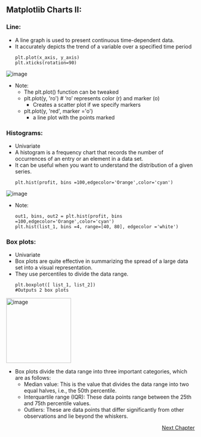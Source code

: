 ## Matplotlib Charts II:

### Line:
- A line graph is used to present continuous time-dependent data. 
- It accurately depicts the trend of a variable over a specified time period
  ```
  plt.plot(x_axis, y_axis)
  plt.xticks(rotation=90)
  ```
![image](https://user-images.githubusercontent.com/10133554/188866403-ead2713b-a64c-4e9d-bb79-47b828027338.png)

- Note:
  - The plt.plot() function can be tweaked
  - plt.plot(y, 'ro') # ‘ro’ represents color (r) and marker (o)
    - Creates a scatter plot if we specify markers 
  - plt.plot(y, 'red', marker ='o')
    - a line plot with the points marked

### Histograms:
- Univariate 
- A histogram is a frequency chart that records the number of occurrences of an entry or an element in a data set. 
- It can be useful when you want to understand the distribution of a given series.
	```
	plt.hist(profit, bins =100,edgecolor='Orange',color='cyan')
	```
![image](https://user-images.githubusercontent.com/10133554/188866479-fd802558-b1fe-4a3f-94a4-f055c1d5cbd1.png)

- Note:
	```
	out1, bins, out2 = plt.hist(profit, bins =100,edgecolor='Orange',color='cyan')
	plt.hist(list_1, bins =4, range=[40, 80], edgecolor ='white')
	```
		
### Box plots:
- Univariate 
- Box plots are quite effective in summarizing the spread of a large data set into a visual representation. 
- They use percentiles to divide the data range. 
	```
	plt.boxplot([ list_1, list_2])
	#Outputs 2 box plots
	```
<img width="173" alt="image" src="https://user-images.githubusercontent.com/10133554/188867073-59aae5ec-1f64-416f-8dbd-2544675de182.png">

- Box plots divide the data range into three important categories, which are as follows:
	- Median value: This is the value that divides the data range into two equal halves, i.e., the 50th percentile.
	- Interquartile range (IQR): These data points range between the 25th and 75th percentile values.
	- Outliers: These are data points that differ significantly from other observations and lie beyond the whiskers.
	
<p align="right">
   <a href="./1.3.1.4 Matplotlib Charts III.md">Next Chapter</a>
</p>
